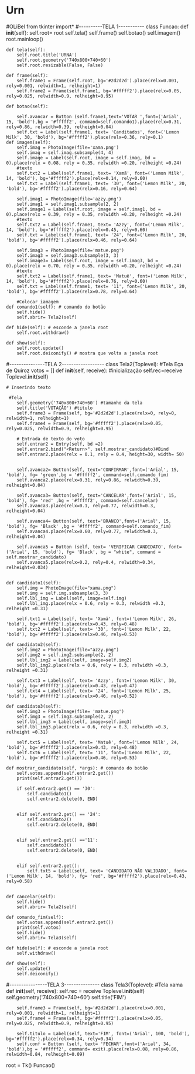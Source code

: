 # Urn
#OLiBel
from tkinter import*
#----------TELA 1-----------
class Funcao:
    def __init__(self):
        self.root= root
        self.tela()
        self.frame()
        self.botao()
        self.imagem()
        root.mainloop()
    
    def tela(self):
        self.root.title('URNA')
        self.root.geometry('740x800+740+60')
        self.root.resizable(False, False)
    
    def frame(self):
        self.frame1 = Frame(self.root, bg='#2d2d2d').place(relx=0.001, rely=0.001, relwidth=1, relheight=1)
        self.frame2 = Frame(self.frame1, bg='#fffff2').place(relx=0.05, rely=0.025, relwidth=0.9, relheight=0.95)
    
    def botao(self):
        
        self.avancar = Button (self.frame1,text='VOTAR ',font=('Arial', 15, 'bold'),bg = '#fffff2', command=self.comando1).place(relx=0.31, rely=0.86, relwidth=0.39, relheight=0.04)
        self.txt = Label(self.frame1, text= 'Canditados', font=('Lemon Milk', 30, 'bold'), bg='#fffff2').place(relx=0.36, rely=0.1)
    def imagem(self):
        self.imag = PhotoImage(file='xama.png')
        self.imag = self.imag.subsample(4, 4)
        self.image = Label(self.root, image = self.imag, bd = 0).place(relx = 0.08, rely = 0.35, relwidth =0.20, relheight =0.24)
        #texto
        self.txt2 = Label(self.frame1, text= 'Xamã', font=('Lemon Milk', 14, 'bold'), bg='#fffff2').place(relx=0.14, rely=0.60)
        self.txt = Label(self.frame1, text= '30', font=('Lemon Milk', 20, 'bold'), bg='#fffff2').place(relx=0.16, rely=0.64)
        
        self.imag1 = PhotoImage(file='azzy.png')
        self.imag1 = self.imag1.subsample(2, 2)
        self.image1 = Label(self.root, image = self.imag1, bd = 0).place(relx = 0.39, rely = 0.35, relwidth =0.20, relheight =0.24)
        #texto
        self.txt2 = Label(self.frame1, text= 'Azzy', font=('Lemon Milk', 14, 'bold'), bg='#fffff2').place(relx=0.45, rely=0.60)
        self.txt = Label(self.frame1, text= '24', font=('Lemon Milk', 20, 'bold'), bg='#fffff2').place(relx=0.46, rely=0.64)

        self.imag3 = PhotoImage(file='matue.png')
        self.imag3 = self.imag3.subsample(3, 3)
        self.image3= Label(self.root, image = self.imag3, bd = 0).place(relx = 0.70, rely = 0.35, relwidth =0.20, relheight =0.24)
        #texto
        self.txt2 = Label(self.frame1, text= 'Matuê', font=('Lemon Milk', 14, 'bold'), bg='#fffff2').place(relx=0.76, rely=0.60)
        self.txt = Label(self.frame1, text= '11', font=('Lemon Milk', 20, 'bold'), bg='#fffff2').place(relx=0.78, rely=0.64)

        #Colocar iamagem
    def comando1(self): # comando do botão
        self.hide()
        self.abrir= Tela2(self)

    def hide(self): # esconde a janela root
        self.root.withdraw()
    
    def show(self):
        self.root.update()
        self.root.deiconify() # mostra que volta a janela root
#---------------TELA 2------------------
class Tela2(Toplevel): #Tela Eça de Quiroz
    votos = []
    def __init__(self, receive): #inicialização
        self.rec=receive
        Toplevel.__init__(self)
        
    # Inserindo texto
        
     #Tela
        self.geometry('740x800+740+60') #tamanho da tela
        self.title('VOTAÇÃO') #titulo
        self.frame3 = Frame(self, bg='#2d2d2d').place(relx=0, rely=0, relwidth=1, relheight=1)
        self.frame4 = Frame(self, bg='#fffff2').place(relx=0.05, rely=0.025, relwidth=0.9, relheight=0.95)
    
        # Entrada de texto do voto
        self.entrar2 = Entry(self, bd =2)
        self.entrar2.bind("<Return>", self.mostrar_candidato)#Bind
        self.entrar2.place(relx = 0.1, rely = 0.4, height=30, width= 50)
        

        self.avanca2= Button(self, text='CONFIRMAR',font=('Arial', 15, 'bold'), fg= 'green',bg = '#fffff2', command=self.comando_fim)
        self.avanca2.place(relx=0.31, rely=0.86, relwidth=0.39, relheight=0.04)

        self.avanca3= Button(self, text='CANCELAR',font=('Arial', 15, 'bold'), fg= 'red' ,bg = '#fffff2', command=self.cancelar)
        self.avanca3.place(relx=0.1, rely=0.77, relwidth=0.3, relheight=0.04)

        self.avanca4= Button(self, text='BRANCO',font=('Arial', 15, 'bold'), fg= 'Black' ,bg = '#fffff2', command=self.comando_fim)
        self.avanca4.place(relx=0.60, rely=0.77, relwidth=0.3, relheight=0.04)

        self.avanca5 = Button (self, text= 'VERIFICAR CANDIDATO', font=('Arial', 15, 'bold'), fg= 'Black', bg = "white", command = self.mostrar_candidato)
        self.avanca5.place(relx=0.2, rely=0.4, relwidth=0.34, relheight=0.034)
        

    def candidato1(self):
        self.img = PhotoImage(file="xama.png")
        self.img = self.img.subsample(3, 3)
        self.lbl_img = Label(self, image=self.img)
        self.lbl_img.place(relx = 0.6, rely = 0.3, relwidth =0.3, relheight =0.31)

        self.txt1 = Label(self, text= 'Xamã', font=('Lemon Milk', 26, 'bold'), bg='#fffff2').place(relx=0.43, rely=0.48)
        self.txt2 = Label(self, text= '30', font=('Lemon Milk', 22, 'bold'), bg='#fffff2').place(relx=0.46, rely=0.53)

    def candidato2(self):
        self.img2 = PhotoImage(file="azzy.png")
        self.img2 = self.img2.subsample(2, 2)
        self.lbl_img2 = Label(self, image=self.img2)
        self.lbl_img2.place(relx = 0.6, rely = 0.3, relwidth =0.3, relheight =0.31)

        self.txt3 = Label(self, text= 'Azzy', font=('Lemon Milk', 30, 'bold'), bg='#fffff2').place(relx=0.43, rely=0.47)
        self.txt4 = Label(self, text= '24', font=('Lemon Milk', 25, 'bold'), bg='#fffff2').place(relx=0.46, rely=0.52)

    def candidato3(self):
        self.img3 = PhotoImage(file= 'matue.png')
        self.img3 = self.img3.subsample(2, 2)
        self.lbl_img3 = Label(self, image=self.img3)
        self.lbl_img3.place(relx = 0.6, rely = 0.3, relwidth =0.3, relheight =0.31)

        self.txt5 = Label(self, text= 'Matuê', font=('Lemon Milk', 24, 'bold'), bg='#fffff2').place(relx=0.43, rely=0.48)
        self.txt6 = Label(self, text= '11', font=('Lemon Milk', 22, 'bold'), bg='#fffff2').place(relx=0.46, rely=0.53)

    def mostrar_candidato(self, *args): # comando do botão
        self.votos.append(self.entrar2.get())
        print(self.entrar2.get())

        if self.entrar2.get() == '30':
            self.candidato1()
            self.entrar2.delete(0, END)
            

        elif self.entrar2.get() == '24': 
            self.candidato2()
            self.entrar2.delete(0, END)
            

        elif self.entrar2.get() =='11':
            self.candidato3()
            self.entrar2.delete(0, END)
            

        elif self.entrar2.get():
            self.txt5 = Label(self, text= 'CANDIDATO NÃO VALIDADO', font=('Lemon Milk', 14, 'bold'), fg= 'red', bg='#fffff2').place(relx=0.43, rely=0.58)
            

    def cancelar(self):
        self.hide()
        self.abrir= Tela2(self)

    def comando_fim(self):
        self.votos.append(self.entrar2.get())
        print(self.votos)
        self.hide()
        self.abrir= Tela3(self)

    def hide(self): # esconde a janela root
        self.withdraw()

    def show(self):
        self.update()
        self.deiconify()
#----------------TELA 3---------------
class Tela3(Toplevel): #Tela xama
    def __init__(self, receive):
        self.rec = receive
        Toplevel.__init__(self)
        self.geometry('740x800+740+60')
        self.title('FIM')

        self.frame3 = Frame(self, bg='#2d2d2d').place(relx=0.001, rely=0.001, relwidth=1, relheight=1)
        self.frame4 = Frame(self, bg='#fffff2').place(relx=0.05, rely=0.025, relwidth=0.9, relheight=0.95)

        self.titulo = Label(self, text='FIM', font=('Arial', 100, 'bold'), bg='#fffff2').place(relx=0.34, rely=0.34)
        self.conf = Button (self, text= 'FECHAR',font=('Arial', 34, 'bold'),bg = '#fffff2', command= exit).place(relx=0.08, rely=0.86, relwidth=0.84, relheight=0.09)

   
root = Tk()
Funcao()
